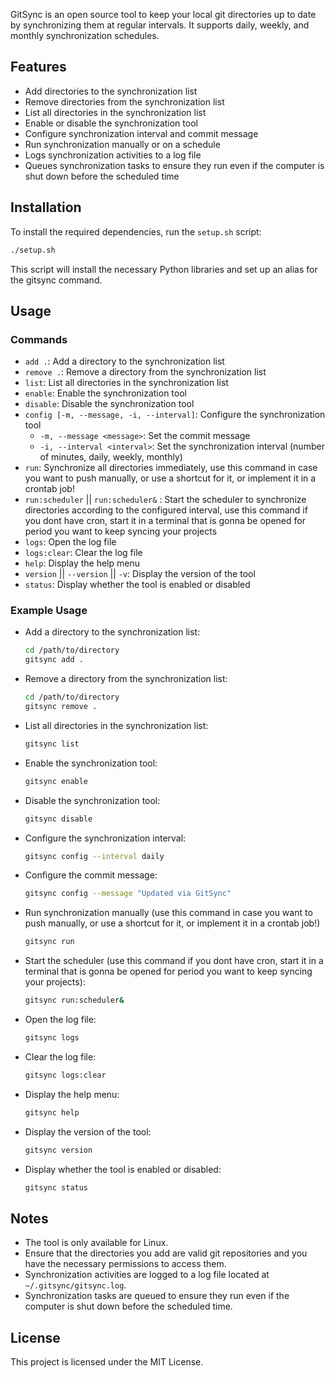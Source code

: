 GitSync is an open source tool to keep your local git directories up to date by synchronizing them at regular intervals. It supports daily, weekly, and monthly synchronization schedules.

## Features

- Add directories to the synchronization list
- Remove directories from the synchronization list
- List all directories in the synchronization list
- Enable or disable the synchronization tool
- Configure synchronization interval and commit message
- Run synchronization manually or on a schedule
- Logs synchronization activities to a log file
- Queues synchronization tasks to ensure they run even if the computer is shut down before the scheduled time

## Installation

To install the required dependencies, run the `setup.sh` script:

```sh
./setup.sh
```

This script will install the necessary Python libraries and set up an alias for the gitsync command.

## Usage

### Commands

- `add .`: Add a directory to the synchronization list
- `remove .`: Remove a directory from the synchronization list
- `list`: List all directories in the synchronization list
- `enable`: Enable the synchronization tool
- `disable`: Disable the synchronization tool
- `config [-m, --message, -i, --interval]`: Configure the synchronization tool
    - `-m, --message <message>`: Set the commit message
    - `-i, --interval <interval>`: Set the synchronization interval (number of minutes, daily, weekly, monthly)
- `run`: Synchronize all directories immediately, use this command in case you want to push manually, or use a shortcut for it, or implement it in a crontab job!
- `run:scheduler` || `run:scheduler&` : Start the scheduler to synchronize directories according to the configured interval, use this command if you dont have cron, start it in a terminal that is gonna be opened for period you want to keep syncing your projects
- `logs`: Open the log file
- `logs:clear`: Clear the log file
- `help`: Display the help menu
- `version` || `--version` || `-v`: Display the version of the tool
- `status`: Display whether the tool is enabled or disabled

### Example Usage

- Add a directory to the synchronization list:
    ```sh
    cd /path/to/directory
    gitsync add .
    ```

- Remove a directory from the synchronization list:
    ```sh
    cd /path/to/directory
    gitsync remove .
    ```

- List all directories in the synchronization list:
    ```sh
    gitsync list
    ```

- Enable the synchronization tool:
    ```sh
    gitsync enable
    ```

- Disable the synchronization tool:
    ```sh
    gitsync disable
    ```

- Configure the synchronization interval:
    ```sh
    gitsync config --interval daily
    ```

- Configure the commit message:
    ```sh
    gitsync config --message "Updated via GitSync"
    ```

- Run synchronization manually (use this command in case you want to push manually, or use a shortcut for it, or implement it in a crontab job!)
    ```sh
    gitsync run
    ```

- Start the scheduler (use this command if you dont have cron, start it in a terminal that is gonna be opened for period you want to keep syncing your projects):
    ```sh
    gitsync run:scheduler&
    ```

- Open the log file:
    ```sh
    gitsync logs
    ```

- Clear the log file:
    ```sh
    gitsync logs:clear
    ```

- Display the help menu:
    ```sh
    gitsync help
    ```

- Display the version of the tool:
    ```sh
    gitsync version
    ```

- Display whether the tool is enabled or disabled:
    ```sh
    gitsync status
    ```

## Notes

- The tool is only available for Linux.
- Ensure that the directories you add are valid git repositories and you have the necessary permissions to access them.
- Synchronization activities are logged to a log file located at `~/.gitsync/gitsync.log`.
- Synchronization tasks are queued to ensure they run even if the computer is shut down before the scheduled time.

## License

This project is licensed under the MIT License.